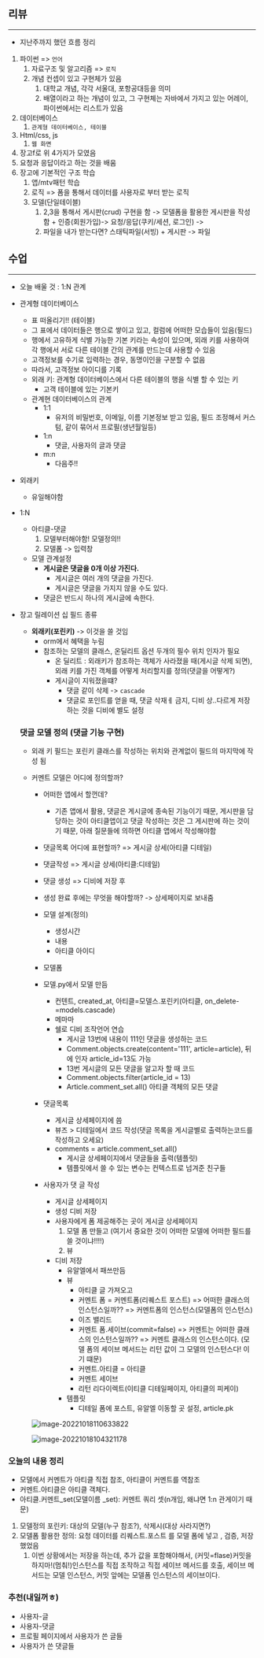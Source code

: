 ## 리뷰

---

* 지난주까지 했던 흐름 정리

1. 파이썬 => `언어`
   1. 자료구조 및 알고리즘 => `로직`
   2. 개념 컨셉이 있고 구현체가 있음
      1. 대학교 개념, 각각 서울대, 포항공대등을 의미 
      2. 배열이라고 하는 개념이 있고, 그 구현체는 자바에서 가지고 있는 어레이, 파이썬에서는 리스트가 있음
2. 데이터베이스
   1. `관계형 데이터베이스, 테이블`
3. Html/css, js
   1. `웹 화면`
4. 장고f로 위 4가지가 모였음
5. 요청과 응답이라고 하는 것을 배움
6. 장고에 기본적인 구조 학습 
   1. 앱/mtv패턴 학습
   2. 로직 => 폼을 통해서 데이터를 사용자로 부터 받는 로직
   3. 모델(단일테이블)
      1. 2,3을 통해서 게시판(crud) 구현을 함 -> 모델폼을 활용한 게시판을 작성함 + 인증(회원가입)-> 요청/응답(쿠키/세션, 로그인) ->
      2. 파일을 내가 받는다면? 스태틱파일(서빙) + 게시판  -> 파일



## 수업

---

* 오늘 배울 것 : 1:N 관계

  

* 관게형 데이터베이스

  * 표 떠올리기!! (테이블)
  * 그 표에서 데이터들은 행으로 쌓이고 있고, 컬럼에 어떠한 모습들이 있음(필드)
  * 행에서 고유하게 식별 가능한 기본 키라는 속성이 있으며, 외래 키를 사용하여 각 행에서 서로 다른 테이블 간의 관계를 만드는데 사용할 수 있음
  * 고객정보를 수기로 입력하는 경우, 동명이인을 구분할 수 없음
  * 따라서, 고객정보 아이디를 기록 
  * 외래 키: 관계형 데이터베이스에서 다른 테이블의 행을 식별 할 수 있는 키
    * 고객 테이블에 있는 기본키
  * 관계현 데이터베이스의 관계
    * 1:1 
      * 유저의 비밀번호, 이메일, 이름 기본정보 받고 있음, 필드 조정해서 커스텀, 같이 묶어서 프로필(생년월일등) 
    * 1:n
      * 댓글, 사용자의 글과 댓글
    * m:n
      * 다음주!! 

* 외래키 

  * 유일해야함

* 1:N

  * 아티클-댓글
    1. 모델부터해야함! 모델정의!!
    2. 모델폼 -> 입력창
  * 모델 관계설정
    * **게시글은 댓글을 0개 이상 가진다.** 
      * 게시글은 여러 개의 댓글을 가진다. 
      * 게시글은 댓글을 가지지 않을 수도 있다. 
    * 댓글은 반드시 하나의 게시글에 속한다. 

* 장고 릴레이션 십 필드 종류

  * **외래키(포린키)** -> 이것을 쓸 것임
    * orm에서 혜택을 누림
    * 참조하는 모델의 클래스, 온딜리트 옵션 두개의 필수 위치 인자가 필요
      * 온 딜리트 : 외래키가 참조하는 객체가 사라졌을 때(게시글 삭제 되면), 외래 키를 가진 객체를 어떻게 처리할지를 정의(댓글을 어떻게?)
      * 게시글이 지워졌을떄? 
        * 댓글 같이 삭제 -> `cascade`
        * 댓글로 포인트를 얻을 때, 댓글 삭재ㅔ 금지, 디비 상..다르게 저장하는 것을 디비에 별도 설정

  

  ### 댓글 모델 정의 (댓글 기능 구현)

  * 외래 키 필드는 포린키 클래스를 작성하는 위치와 관계없이 필드의 마지막에 작성 됨

  * 커멘트 모델은 어디에 정의할까? 

    * 어떠한 앱에서 할껀데? 
      * 기존 앱에서 활용, 댓글은 게시글에 종속된 기능이기 때문, 게시판을 담당하는 것이 아티클앱이고 댓글 작성하는 것은 그 게시판에 하는 것이기 때문, 아래 질문들에 의하면 아티클 앱에서 작성해야함
    * 댓글목록 어디에 표현할까? => 게시글 상세(아티클 디테일)
    * 댓글작성 => 게시글 상세(아티클:디테일)
    * 댓글 생성  => 디비에 저장 후
    * 생성 완료 후에는 무엇을 해야할까? -> 상세페이지로 보내줌 
    * 모델 설계(정의) 
      * 생성시간
      * 내용
      * 아티클 아이디
    * 모델폼
    * 모델.py에서 모델 만듬
      * 컨텐트, created_at, 아티클=모델스.포린키(아티클, on_delete-=models.cascade)
      * 메마마
      * 쉘로 디비 조작언어 연습
        * 게시글 13번에 내용이 111인 댓글을 생성하는 코드
        * Comment.objects.create(content='111', article=article), 뒤에 인자 article_id=13도 가능
        * 13번 게시글의 모든 댓글을 알고자 할 때 코드
        * Comment.objects.filter(article_id = 13)
        * Article.comment_set.all() 아티클 객체의 모든 댓글

    * 댓글목록
      * 게시글 상세페이지에 씀
      * 뷰즈 > 디테일에서 코드 작성(댓글 목록을 게시글별로 출력하는코드를 작성하고 오세요)
      * comments = article.comment_set.all()
        * 게시글 상세페이지에서 댓글들을 출력(템플릿)
        * 템플릿에서 쓸 수 있는 변수는 컨텍스트로 넘겨준 친구들
    * 사용자가 댓 글 작성
      * 게시글 상세페이지 
      * 생성 디비 저장
      * 사용자에게 폼 제공해주는 곳이 게시글 상세페이지
        1. 모델 폼 만들고 (여기서 중요한 것이 어떠한 모델에 어떠한 필드를 쓸 것이냐!!!!)
        2. 뷰
      * 디비 저장
        * 유알엘에서 패쓰만듬
        * 뷰 
          * 아티클 글 가져오고 
          * 커멘트 폼 = 커멘트폼(리퀘스트 포스트) => 어떠한 클래스의 인스턴스일까?? => 커멘트폼의 인스턴스(모델폼의 인스턴스) 
          * 이즈 밸리드
          * 커멘트 폼.세이브(commit=false) => 커멘트는 어떠한 클래스의 인스턴스일까?? => 커멘트 클래스의 인스턴스이다. (모델 폼의 세이브 메서드는 리턴 값이 그 모델의 인스턴스다! 이기 떄문)
          * 커멘트.아티클 = 아티클
          * 커멘트 세이브
          * 리턴 리다이렉트(이티클 디테일페이지, 아티클의 피케이)
        * 템플릿
          * 디테일 폼에 포스트, 유알엘 이동할 곳 설정, article.pk

    ![image-20221018110633822](1018_화.assets/image-20221018110633822.png)

    ![image-20221018104321178](1018_화.assets/image-20221018104321178.png)

  

### 오늘의 내용 정리

* 모델에서 커멘트가 아티클 직접 참조, 아티클이 커멘트를 역참조
* 커멘트.아티클은 아티클 객체다. 
* 아티클.커멘트_set(모델이름 _set): 커멘트 쿼리 셋(n개임, 왜냐면 1:n 관게이기 때문)



1. 모델정의 포린키: 대상의 모델(누구 참조?), 삭제시(대상 사라지면?)
2. 모델폼 활용한 정의: 요청 데이터를 리퀘스트.포스트 를 모델 폼에 넣고 , 검증, 저장했었음
   1. 이번 상황에서는 저장을 하는데, 추가 값을 포함해야해서, (커밋=flase)커밋을 하지마!(멈춰!)인스턴스를 직접 조작하고 직접 세이브 메서드를 호출, 세이브 메서드는 모델 인스턴스, 커밋 앞에는 모델폼 인스턴스의 세이브이다. 



### 추천(내일꺼ㅎ)

* 사용자-글
* 사용자-댓글
* 프로필 페이지에서 사용자가 쓴 글들
* 사용자가 쓴 댓글들